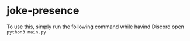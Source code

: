 # joke-presence
  To use this, simply run the following command while havind Discord open
  ```python3 main.py```
